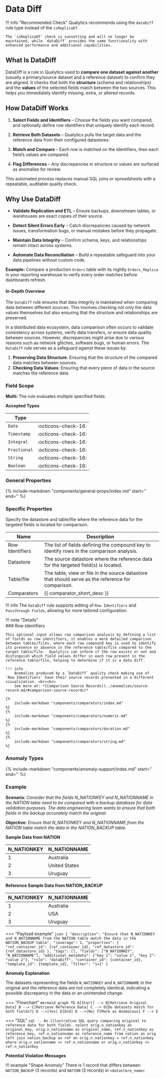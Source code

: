 # Data Diff

!!! info "Recommended Check"
    Qualytics recommends using the `dataDiff` rule type instead of the `isReplicaOf`.
    
    The `isReplicaOf` check is sunsetting and will no longer be maintained, while `dataDiff` provides the same functionality with enhanced performance and additional capabilities.

## What Is DataDiff

DataDiff is a rule in Qualytics used to **compare one dataset against another** (usually a primary/source dataset and a reference dataset) to confirm they are aligned. It checks that both the **structure** (schema and relationships) and the **values** of the selected fields match between the two sources. This helps you immediately identify missing, extra, or altered records.

## How DataDiff Works

1. **Select Fields and Identifiers** – Choose the fields you want compared, and optionally define row identifiers that uniquely identify each record.

2. **Retrieve Both Datasets** – Qualytics pulls the target data and the reference data from their configured datastores.

3. **Match and Compare** – Each row is matched on the identifiers, then each field’s values are compared.

4. **Flag Differences** – Any discrepancies in structure or values are surfaced as anomalies for review.

This automated process replaces manual SQL joins or spreadsheets with a repeatable, auditable quality check.

## Why Use DataDiff

- **Validate Replication and ETL** – Ensure backups, downstream tables, or warehouses are exact copies of their source.

- **Detect Silent Errors Early** – Catch discrepancies caused by network issues, transformation bugs, or manual mistakes before they propagate.

- **Maintain Data Integrity** – Confirm schema, keys, and relationships remain intact across systems.

- **Automate Data Reconciliation** – Build a repeatable safeguard into your data pipelines without custom code.

**Example:** Compare a production `Orders` table with its nightly `Orders_Replica` in your reporting warehouse to verify every order matches before dashboards refresh.

#### In-Depth Overview

The `DataDiff` rule ensures that data integrity is maintained when comparing data between different sources. This involves checking not only the data values themselves but also ensuring that the structure and relationships are preserved.

In a distributed data ecosystem, data comparison often occurs to validate consistency across systems, verify data transfers, or ensure data quality between sources. However, discrepancies might arise due to various reasons such as network glitches, software bugs, or human errors. The `DataDiff` rule serves as a safeguard against these issues by:

1. **Preserving Data Structure**: Ensuring that the structure of the compared data matches between sources.
2. **Checking Data Values**: Ensuring that every piece of data in the source matches the reference data.

### Field Scope

**Multi:** The rule evaluates multiple specified fields.

**Accepted Types**

| Type        |                          |
|-------------|--------------------------|
| `Date`      | <div style="text-align:center">:octicons-check-16:</div>      |
| `Timestamp` | <div style="text-align:center">:octicons-check-16:</div>      |
| `Integral`  | <div style="text-align:center">:octicons-check-16:</div>      |
| `Fractional`| <div style="text-align:center">:octicons-check-16:</div>      |
| `String`    | <div style="text-align:center">:octicons-check-16:</div>      |
| `Boolean`   | <div style="text-align:center">:octicons-check-16:</div>      |

### General Properties

{%
include-markdown "components/general-props/index.md"
start='<!-- filter-only--start -->'
end='<!-- filter-only--end -->'
%}

### Specific Properties

Specify the datastore and table/file where the reference data for the targeted fields is located for comparison.

| Name       | Description                                                   |
|------------|---------------------------------------------------------------|
| <div class="text-primary">Row Identifiers</div>  | The list of fields defining the compound key to identify rows in the comparison analysis. |
| <div class="text-primary">Datastore</div>  | The source datastore where the reference data for the targeted field(s) is located. |
| <div class="text-primary">Table/file</div> | The table, view or file in the source datastore that should serve as the reference for comparison. |
| <div class="text-primary">Comparators</div> | {{ comparator_short_desc }} |

!!! info
    The `DataDiff` rule supports editing of `Row Identifiers` and `Passthrough Fields`, allowing for more tailored configuration.

!!! note "Details"
    <div style="margin-top: -12px;">
    ### Row Identifiers
    </div>

    This optional input allows row comparison analysis by defining a list of fields as row identifiers, it enables a more detailed comparison between tables/files, where each row compound key is used to identify its presence or absence in the reference table/file compared to the target table/file.  Qualytics can inform if the row exists or not and distinguish which field values differ in each row present in the reference table/file, helping to determine if it is a data diff.

    !!! info
        Anomalies produced by a `DataDiff` quality check making use of `Row Identifiers` have their source records presented in a different visualization. <br><br>
        See more at: *[Comparison Source Records](../anomalies/source-record.md/#comparison-source-records)*

    {%
        include-markdown "components/comparators/index.md"
    %}
    {%
        include-markdown "components/comparators/numeric.md"
    %}
    {%
        include-markdown "components/comparators/duration.md"
    %}
    {%
        include-markdown "components/comparators/string.md"
    %}

### Anomaly Types

{%
    include-markdown "components/anomaly-support/index.md"
    start='<!-- shape-only--start -->'
    end='<!-- shape-only--end -->'
%}

### Example

**Scenario**: *Consider that the fields N_NATIONKEY and N_NATIONNAME in the NATION table need to be compared with a backup database for data validation purposes. The data engineering team wants to ensure that both fields in the backup accurately match the original.*

**Objective**: *Ensure that N_NATIONKEY and N_NATIONNAME from the NATION table match the data in the NATION_BACKUP table.*

**Sample Data from NATION**

| N_NATIONKEY | N_NATIONNAME       |
|-------------|--------------------|
| 1           | Australia          |
| 2           | United States      |
| 3           | Uruguay            |

**Reference Sample Data from NATION_BACKUP**

| N_NATIONKEY | N_NATIONNAME       |
|-------------|--------------------|
| 1           | Australia          |
| 2           | USA                |
| 3           | Uruguay            |

=== "Payload example"
    ``` json
    {
        "description": "Ensure that N_NATIONKEY and N_NATIONNAME from the NATION table match the data in the NATION_BACKUP table",
        "coverage": 1,
        "properties": {
            "ref_container_id": {ref_container_id},
            "ref_datastore_id": {ref_datastore_id}
        },
        "tags": [],
        "fields": ["N_NATIONKEY", "N_NATIONNAME"],
        "additional_metadata": {"key 1": "value 1", "key 2": "value 2"},
        "rule": "dataDiff",
        "container_id": {container_id},
        "template_id": {template_id},
        "filter": "1=1"
    }
    ```

**Anomaly Explanation**

The datasets representing the fields `N_NATIONKEY` and `N_NATIONNAME` in the original and the reference data are not completely identical, indicating a possible discrepancy in the data or an unintended change.

=== "Flowchart"
    ```mermaid
    graph TD
    A[Start] --> B[Retrieve Original Data]
    B --> C[Retrieve Reference Data]
    C --> D{Do datasets match for both fields?}
    D -->|Yes| E[End]
    D -->|No| F[Mark as Anomalous]
    F --> E
    ```

=== "SQL"
    ```sql
    -- An illustrative SQL query comparing original to reference data for both fields.
    select
        orig.n_nationkey as original_key,
        orig.n_nationname as original_name,
        ref.n_nationkey as reference_key,
        ref.n_nationname as reference_name
    from nation as orig
    left join nation_backup as ref on orig.n_nationkey = ref.n_nationkey
    where
        orig.n_nationname <> ref.n_nationname
    or
        orig.n_nationkey <> ref.n_nationkey
    ```

**Potential Violation Messages**

!!! example "Shape Anomaly"
    There is 1 record that differs between `NATION_BACKUP` (3 records) and `NATION` (3 records) in `<datastore_name>`